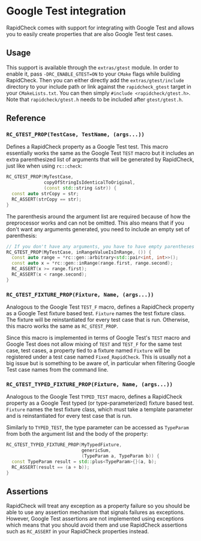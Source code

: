 # Google Test integration

RapidCheck comes with support for integrating with Google Test and allows you to easily create properties that are also Google Test test cases.

## Usage

This support is available through the `extras/gtest` module. In order to enable it, pass `-DRC_ENABLE_GTEST=ON` to your `CMake` flags while building RapidCheck. Then you can either directly add the `extras/gtest/include` directory to your include path or link against the `rapidcheck_gtest` target in your `CMakeLists.txt`. You can then simply `#include <rapidcheck/gtest.h>`. Note that `rapidcheck/gtest.h` needs to be included after `gtest/gtest.h`.

## Reference

### `RC_GTEST_PROP(TestCase, TestName, (args...))`

Defines a RapidCheck property as a Google Test test. This macro essentially works the same as the Google Test `TEST` macro but it includes an extra parenthesized list of arguments that will be generated by RapidCheck, just like when using `rc::check`:

```C++
RC_GTEST_PROP(MyTestCase,
              copyOfStringIsIdenticalToOriginal,
              (const std::string &str)) {
  const auto strCopy = str;
  RC_ASSERT(strCopy == str);
}
```

The parenthesis around the argument list are required because of how the preprocessor works and can not be omitted. This also means that if you don't want any arguments generated, you need to include an empty set of parenthesis:

```C++
// If you don't have any arguments, you have to have empty parentheses
RC_GTEST_PROP(MyTestCase, inRangeValueIsInRange, ()) {
  const auto range = *rc::gen::arbitrary<std::pair<int, int>>();
  const auto x = *rc::gen::inRange(range.first, range.second);
  RC_ASSERT(x >= range.first);
  RC_ASSERT(x < range.second);
}
```

### `RC_GTEST_FIXTURE_PROP(Fixture, Name, (args...))`

Analogous to the Google Test `TEST_F` macro, defines a RapidCheck property as a Google Test fixture based test. `Fixture` names the test fixture class. The fixture will be reinstantiated for every test case that is run. Otherwise, this macro works the same as `RC_GTEST_PROP`.

Since this macro is implemented in terms of Google Test's `TEST` macro and Google Test does not allow mixing of `TEST` and `TEST_F` for the same test case, test cases, a property tied to a fixture named `Fixture` will be registered under a test case named `Fixed_RapidCheck`. This is usually not a big issue but is something to be aware of, in particular when filtering Google Test case names from the command line.

### `RC_GTEST_TYPED_FIXTURE_PROP(Fixture, Name, (args...))`

Analogous to the Google Test `TYPED_TEST` macro, defines a RapidCheck property as a Google Test typed (or type-parameterized) fixture based test. `Fixture` names the test fixture class, which must take a template parameter and is reinstantiated for every test case that is run.

Similarly to `TYPED_TEST`, the type parameter can be accessed as `TypeParam` from both the argument list and the body of the property:
```C++
RC_GTEST_TYPED_FIXTURE_PROP(MyTypedFixture,
                            genericSum,
                            (TypeParam a, TypeParam b)) {
  const TypeParam result = std::plus<TypeParam>{}(a, b);
  RC_ASSERT(result == (a + b));
}
```

## Assertions

RapidCheck will treat any exception as a property failure so you should be able to use any assertion mechanism that signals failures as exceptions. However, Google Test assertions are not implemented using exceptions which means that you should avoid them and use RapidCheck assertions such as `RC_ASSERT` in your RapidCheck properties instead.
